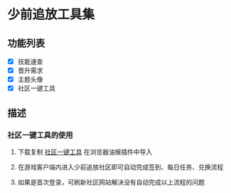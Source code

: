 # 少前追放工具集

## 功能列表

- [x] 技能速查
- [x] 晋升需求
- [x] 主题头像
- [x] 社区一键工具

## 描述

### 社区一键工具的使用

1. 下载复制 [社区一键工具](https://raw.githubusercontent.com/fnlib/gf2-tools/refs/heads/main/src/utils/workflow.js) 在浏览器油猴插件中导入

2. 在游戏客户端内进入少前追放社区即可自动完成签到、每日任务、兑换流程

3. 如果是首次登录，可刷新社区网站解决没有自动完成以上流程的问题
